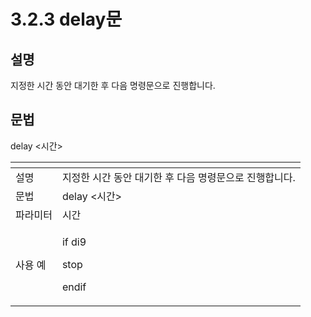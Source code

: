 # 3.2.3 delay문



## 설명

지정한 시간 동안 대기한 후 다음 명령문으로 진행합니다.

## 문법

delay &lt;시간&gt;



<table>
  <thead>
    <tr>
      <th style="text-align:left"></th>
      <th style="text-align:left"></th>
    </tr>
  </thead>
  <tbody>
    <tr>
      <td style="text-align:left">&#xC124;&#xBA85;</td>
      <td style="text-align:left">&#xC9C0;&#xC815;&#xD55C; &#xC2DC;&#xAC04; &#xB3D9;&#xC548; &#xB300;&#xAE30;&#xD55C;
        &#xD6C4; &#xB2E4;&#xC74C; &#xBA85;&#xB839;&#xBB38;&#xC73C;&#xB85C; &#xC9C4;&#xD589;&#xD569;&#xB2C8;&#xB2E4;.</td>
    </tr>
    <tr>
      <td style="text-align:left">&#xBB38;&#xBC95;</td>
      <td style="text-align:left">delay &lt;&#xC2DC;&#xAC04;&gt;</td>
    </tr>
    <tr>
      <td style="text-align:left">&#xD30C;&#xB77C;&#xBBF8;&#xD130;</td>
      <td style="text-align:left">&#xC2DC;&#xAC04;</td>
    </tr>
    <tr>
      <td style="text-align:left">&#xC0AC;&#xC6A9; &#xC608;</td>
      <td style="text-align:left">
        <p>if di9</p>
        <p>stop</p>
        <p>endif</p>
      </td>
    </tr>
  </tbody>
</table>

